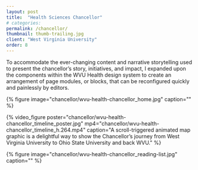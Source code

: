 ```yaml
---
layout: post
title:  "Health Sciences Chancellor"
# categories: 
permalink: /chancellor/
thumbnail: thumb-trailing.jpg
client: "West Virginia University"
order: 8
---
```


To accommodate the ever-changing content and narrative storytelling used to present the chancellor’s story, initiatives, and impact, I expanded upon the components within the WVU Health design system to create an arrangement of page modules, or blocks, that can be reconfigured quickly and painlessly by editors.

{% figure image="chancellor/wvu-health-chancellor_home.jpg" caption="" %}

{% video_figure poster="chancellor/wvu-health-chancellor_timeline_poster.jpg" mp4="chancellor/wvu-health-chancellor_timeline_h.264.mp4" caption="A scroll-triggered animated map graphic is a delightful way to show the Chancellor’s journey from West Virginia University to Ohio State University and back WVU." %}

{% figure image="chancellor/wvu-health-chancellor_reading-list.jpg" caption="" %}
